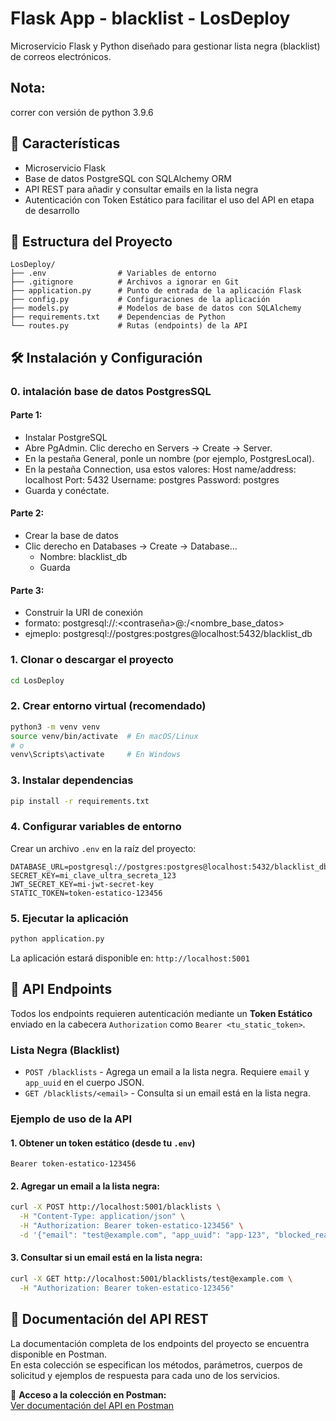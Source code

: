 # Flask App - blacklist - LosDeploy

Microservicio Flask y Python diseñado para gestionar lista negra (blacklist) de correos electrónicos.

## Nota: 
correr con versión de python 3.9.6

## 🚀 Características

- Microservicio Flask
- Base de datos PostgreSQL con SQLAlchemy ORM
- API REST para añadir y consultar emails en la lista negra
- Autenticación con Token Estático para facilitar el uso del API en etapa de desarrollo

## 📁 Estructura del Proyecto

```
LosDeploy/
├── .env                # Variables de entorno
├── .gitignore          # Archivos a ignorar en Git
├── application.py      # Punto de entrada de la aplicación Flask
├── config.py           # Configuraciones de la aplicación
├── models.py           # Modelos de base de datos con SQLAlchemy
├── requirements.txt    # Dependencias de Python
└── routes.py           # Rutas (endpoints) de la API
```


## 🛠️ Instalación y Configuración

### 0. intalación base de datos PostgresSQL

  #### Parte 1: 
  - Instalar PostgreSQL
  - Abre PgAdmin. Clic derecho en Servers → Create → Server. 
  - En la pestaña General, ponle un nombre (por ejemplo, PostgresLocal).
  - En la pestaña Connection, usa estos valores:
      Host name/address: localhost
      Port: 5432
      Username: postgres
      Password: postgres
  - Guarda y conéctate.
  
  #### Parte 2:
  - Crear la base de datos
  - Clic derecho en Databases → Create → Database...
    - Nombre: blacklist_db
    - Guarda

  #### Parte 3:
  - Construir la URI de conexión
  - formato: postgresql://<usuario>:<contraseña>@<host>:<puerto>/<nombre_base_datos>
  - ejmeplo: postgresql://postgres:postgres@localhost:5432/blacklist_db


### 1. Clonar o descargar el proyecto
```bash
cd LosDeploy
```

### 2. Crear entorno virtual (recomendado)
```bash
python3 -m venv venv
source venv/bin/activate  # En macOS/Linux
# o
venv\Scripts\activate     # En Windows
```

### 3. Instalar dependencias
```bash
pip install -r requirements.txt
```

### 4. Configurar variables de entorno
Crear un archivo `.env` en la raíz del proyecto:
```env
DATABASE_URL=postgresql://postgres:postgres@localhost:5432/blacklist_db
SECRET_KEY=mi_clave_ultra_secreta_123
JWT_SECRET_KEY=mi-jwt-secret-key
STATIC_TOKEN=token-estatico-123456
```

### 5. Ejecutar la aplicación
```bash
python application.py
```

La aplicación estará disponible en: `http://localhost:5001`


## 📡 API Endpoints

Todos los endpoints requieren autenticación mediante un **Token Estático** enviado en la cabecera `Authorization` como `Bearer <tu_static_token>`.

### Lista Negra (Blacklist)
- `POST /blacklists` - Agrega un email a la lista negra. Requiere `email` y `app_uuid` en el cuerpo JSON.
- `GET /blacklists/<email>` - Consulta si un email está en la lista negra.

### Ejemplo de uso de la API

#### 1. Obtener un token estático (desde tu `.env`)
```
Bearer token-estatico-123456
```

#### 2. Agregar un email a la lista negra:
```bash
curl -X POST http://localhost:5001/blacklists \
  -H "Content-Type: application/json" \
  -H "Authorization: Bearer token-estatico-123456" \
  -d '{"email": "test@example.com", "app_uuid": "app-123", "blocked_reason": "Spam"}'
```

#### 3. Consultar si un email está en la lista negra:
```bash
curl -X GET http://localhost:5001/blacklists/test@example.com \
  -H "Authorization: Bearer token-estatico-123456"
```

## 📘 Documentación del API REST

La documentación completa de los endpoints del proyecto se encuentra disponible en Postman.  
En esta colección se especifican los métodos, parámetros, cuerpos de solicitud y ejemplos de respuesta para cada uno de los servicios.

🔗 **Acceso a la colección en Postman:**  
[Ver documentación del API en Postman](https://www.postman.com/omar-253386/workspace/blacklist-api/collection/43599343-3e4639b5-90dc-4394-81da-56544d800cad?action=share&source=copy-link&creator=43599343)
